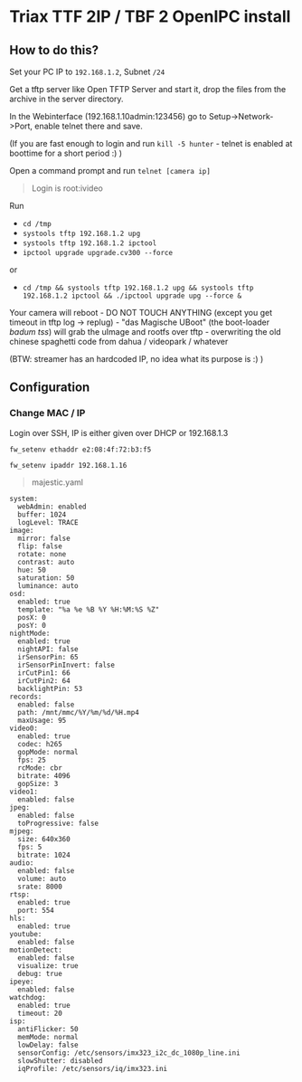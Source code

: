 # Triax TTF 2IP / TBF 2 OpenIPC install

## How to do this?

Set your PC IP to `192.168.1.2`, Subnet `/24`

Get a tftp server like Open TFTP Server and start it, drop the files from the archive in the server directory.

In the Webinterface (192.168.1.10admin:123456) go to Setup->Network->Port, enable telnet there and save. 

(If you are fast enough to login and run `kill -5 hunter` - telnet is enabled at boottime for a short period :) )

Open a command prompt and run `telnet [camera ip]`
>Login is root:ivideo

Run 
 -  `cd /tmp`
 -  `systools tftp 192.168.1.2 upg`
 -  `systools tftp 192.168.1.2 ipctool`
 -  `ipctool upgrade upgrade.cv300 --force`

or 
-	`cd /tmp && systools tftp 192.168.1.2 upg && systools tftp 192.168.1.2 ipctool && ./ipctool upgrade upg --force &`


Your camera will reboot - DO NOT TOUCH ANYTHING (except you get timeout in tftp log -> replug) - "das Magische UBoot" (the boot-loader *badum tss*) will grab the uImage and rootfs over tftp - overwriting the old chinese spaghetti code from dahua / videopark / whatever

(BTW: streamer has an hardcoded IP, no idea what its purpose is :) )

## Configuration
### Change MAC / IP

Login over SSH, IP is either given over DHCP or 192.168.1.3

`fw_setenv ethaddr e2:08:4f:72:b3:f5`

`fw_setenv ipaddr 192.168.1.16`

>majestic.yaml
```
system:
  webAdmin: enabled
  buffer: 1024
  logLevel: TRACE
image:
  mirror: false
  flip: false
  rotate: none
  contrast: auto
  hue: 50
  saturation: 50
  luminance: auto
osd:
  enabled: true
  template: "%a %e %B %Y %H:%M:%S %Z"
  posX: 0
  posY: 0
nightMode:
  enabled: true
  nightAPI: false
  irSensorPin: 65
  irSensorPinInvert: false
  irCutPin1: 66
  irCutPin2: 64
  backlightPin: 53
records:
  enabled: false
  path: /mnt/mmc/%Y/%m/%d/%H.mp4
  maxUsage: 95
video0:
  enabled: true
  codec: h265
  gopMode: normal
  fps: 25
  rcMode: cbr
  bitrate: 4096
  gopSize: 3
video1:
  enabled: false
jpeg:
  enabled: false
  toProgressive: false
mjpeg:
  size: 640x360
  fps: 5
  bitrate: 1024
audio:
  enabled: false
  volume: auto
  srate: 8000
rtsp:
  enabled: true
  port: 554
hls:
  enabled: true
youtube:
  enabled: false
motionDetect:
  enabled: false
  visualize: true
  debug: true
ipeye:
  enabled: false
watchdog:
  enabled: true
  timeout: 20
isp:
  antiFlicker: 50
  memMode: normal
  lowDelay: false
  sensorConfig: /etc/sensors/imx323_i2c_dc_1080p_line.ini
  slowShutter: disabled
  iqProfile: /etc/sensors/iq/imx323.ini
```
